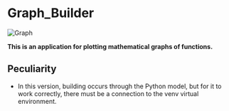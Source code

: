 # Graph_Builder

![Graph](https://dev-gang.ru/static/storage/87085796751707771304914898738708933719.png)

**This is an application for plotting mathematical graphs of functions.**
## **Peculiarity**
* In this version, building occurs through the Python model, but for it to work correctly, there must be a connection to the venv virtual environment.
